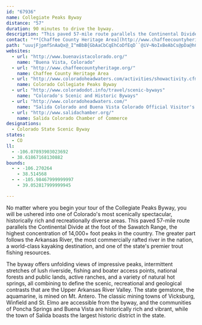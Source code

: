 ```yaml
---
id: "67936"
name: Collegiate Peaks Byway
distance: "57"
duration: 90 minutes to drive the byway.
description: "This paved 57-mile route parallels the Continental Divide at the foot of the Sawatch Range, the highest concentration of 14,000+ foot peaks in the country."
contact: "**[Chaffee County Heritage Area](http://www.chaffeecountyheritage.org)** \r\n 719-539-5106 \r\n<br />\r\n[Send E-mail](mailto:info@chaffeecountyheritage.org)  \r\n"
path: "uuujFjpmfSnAaQx@_I^mBbB{GbAaCbCqEhCoDfEqD``@iV~NoIxBeAbCs@pDa@hCCdCH`F^rg@nFfCJxAEdCYvA_@~B_A~^uU`JcGvDcDrDmDfG{Hf_CqkD`d@sx@vDyF|[i`@pDqDfDiCx@a@lI_DbH{B|DmBvCqCbBaCnA_Cv@qBp@gCn@aFXmJ?}OHsCNm@x@mAjL_NfHiI|E_FhS_`@rDuH|@eDz@eAl@Uxp@E`At@o@vBe@tEYbgD?zENxHTxC`Ftb@xD~a@h@vIbC~WfIfcApGts@bFxp@rAnN`K`oAyDL}D~@eM~EiCfBk@r@}@jAkCfFyAmAuAm@cCKgvC_@eFDgCIqDNiCb@gCpAmB~AgFrH_ClB_C~@mBXiA@yAIkGcAmZ_Gq[}FiEk@wGa@{GCmGX_u@xJyiAtNwGd@uJ@gFSwIeAofBqXwYaEec@aHgFk@mF?gDZmCd@}Y`GeLpCsDlAkPxH}Al@iFxAmEv@_cAvLqGbAohC|g@mH|@qJRu^s@}EQsE[mh@gHmG_@az@H}ENaJ`AoS~EiC^mC@mCScBa@mCeA{Aw@o^yXgFkC_Ds@kCYeCCibANuQO}Da@iAYqp@{VaHsB_C[aFJo^nB}BVeCx@iCrAyAdAiBdBwf@fh@gF`HgDlF}DzH_ItN{D|HsMzVaFlHkCxC{CtBqFjCuMjD}EbA}DvA_CrAcCfBiBdCqAxBoG`Nw@nA_CrCwCxB{E|AuATeCP_DGkR}ByEM}DLwVrBud@[aF?iCLcCZqGpA_S~EkI`Ccc@lKaO`EgG`Ca]rQgg@nRoVbJe]tTiClAqKlDcM~E{qAhu@yE`DyDtD}EjHiQ|XwCrDyEfE{\\vVkNrKaHrE}Az@qFpBiZ`JwDxBcDbDaG`KmBvBcCrAmMfDmBr@wElCiFzEeLtLqIrKeA~@mAr@oAj@sAXyAJqh@O_AN}@Xu@d@wEhFq@d@}DdB}@l@_E`EqGpEwFzBsWhI{FvAaK`Aqm@vE}i@tEsCr@_Bp@qXpOma@zU{_@dTmeBhbAuEtBiXlJwD~AiAp@yA`AoCpCqLbOmBrBoMzKcEfDoAr@qEjBiDt@iKbByDx@iBl@uDpB{FzDcDlB}E`B}Ej@_RfAuH~@u^fIiBr@sA~@oBvBiKzL{B|Cs@|Ae@fB]`CmCxi@e@pEo@lDiC|HiCxE{BrCyEjF{FtFyA~@{B`AsCj@}ALaDHoEi@_DeAcBgAcAy@mGgGeJmHgCs@oBGgCXkBx@o@^iAfAaG~HwBfDeCbDwCrCoA~@eIpDiVlGiAj@o@f@yA~A_AzAmB~Fu@zAcAhAgElCoAzAsAjCs@`DiDr\\K~@c@pAmAfBmHzGmExFmA`B_BrCcDrGmBbCkAt@cA^uQrF{AXuCDyLWaBJsA\\mAf@oD~BcBx@kFnB}HxBi@XeA~@iAjBm@jC"
websites:
  - url: "http://www.buenavistacolorado.org/"
    name: "Buena Vista, Colorado"
  - url: "http://www.chaffeecountyheritage.org/"
    name: Chaffee County Heritage Area
  - url: "http://www.coloradoheadwaters.com/activities/showactivity.cfm?colorado_activity=Collegiate_Peaks_Byway&subcat=81"
    name: Colorado Collegiate Peaks Byway
  - url: "http://www.coloradodot.info/travel/scenic-byways"
    name: "Colorado's Scenic and Historic Byways"
  - url: "http://www.coloradoheadwaters.com/"
    name: "Salida Colorado and Buena Vista Colorado Official Visitor's Guid"
  - url: "http://www.salidachamber.org/"
    name: Salida Colorado Chamber of Commerce
designations:
  - Colorado State Scenic Byway
states:
  - CO
ll:
  - -106.07893903023692
  - 38.61867168130882
bounds:
  - - -106.270264
    - 38.514568
  - - -105.98467999999997
    - 39.052817999999945

---
```


No matter where you begin your tour of the Collegiate Peaks Byway, you will be ushered into one of Colorado's most scenically spectacular, historically rich and recreationally diverse areas. This paved 57-mile route parallels the Continental Divide at the foot of the Sawatch Range, the highest concentration of 14,000+ foot peaks in the country. The greater part follows the Arkansas River, the most commercially rafted river in the nation, a world-class kayaking destination, and one of the state's premier trout fishing resources.

The byway offers unfolding views of impressive peaks, intermittent stretches of lush riverside, fishing and boater access points, national forests and public lands, active ranches, and a variety of natural hot springs, all combining to define the scenic, recreational and geological contrasts that are the Upper Arkansas River Valley. The state gemstone, the aquamarine, is mined on Mt. Antero. The classic mining towns of Vicksburg, Winfield and St. Elmo are accessible from the byway, and the communities of Poncha Springs and Buena Vista are historically rich and vibrant, while the town of Salida boasts the largest historic district in the state.
